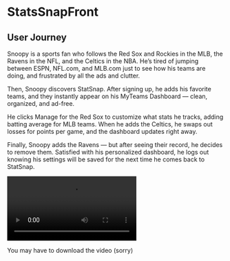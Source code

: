 # StatsSnapFront

## User Journey

Snoopy is a sports fan who follows the Red Sox and Rockies in the MLB, the Ravens in the NFL, and the Celtics in the NBA. He’s tired of jumping between ESPN, NFL.com, and MLB.com just to see how his teams are doing, and frustrated by all the ads and clutter.

Then, Snoopy discovers StatSnap. After signing up, he adds his favorite teams, and they instantly appear on his MyTeams Dashboard — clean, organized, and ad-free.

He clicks Manage for the Red Sox to customize what stats he tracks, adding batting average for MLB teams. When he adds the Celtics, he swaps out losses for points per game, and the dashboard updates right away.

Finally, Snoopy adds the Ravens — but after seeing their record, he decides to remove them. Satisfied with his personalized dashboard, he logs out knowing his settings will be saved for the next time he comes back to StatSnap.

![User Journey Video](user_journey_updated.mov)

You may have to download the video (sorry)
